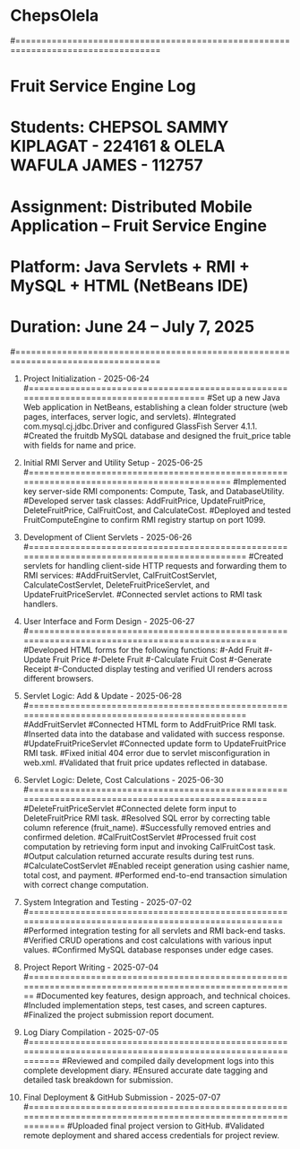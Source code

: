 # ChepsOlela
#==================================================================================
#			Fruit Service Engine Log 
#	Students: CHEPSOL SAMMY KIPLAGAT - 224161 & OLELA WAFULA JAMES - 112757
#	Assignment: Distributed Mobile Application – Fruit Service Engine
#	Platform: Java Servlets + RMI + MySQL + HTML (NetBeans IDE)
#	Duration: June 24 – July 7, 2025
#==================================================================================
 
1. Project Initialization - 2025-06-24
#=====================================================================================
#Set up a new Java Web application in NetBeans, establishing a clean folder structure (web pages, interfaces, server logic, and servlets).
#Integrated com.mysql.cj.jdbc.Driver and configured GlassFish Server 4.1.1.
#Created the fruitdb MySQL database and designed the fruit_price table with fields for name and price.


2. Initial RMI Server and Utility Setup - 2025-06-25
#==========================================================================================
#Implemented key server-side RMI components: Compute, Task, and DatabaseUtility.
#Developed server task classes: AddFruitPrice, UpdateFruitPrice, DeleteFruitPrice, CalFruitCost, and CalculateCost.
#Deployed and tested FruitComputeEngine to confirm RMI registry startup on port 1099.


3. Development of Client Servlets - 2025-06-26
#=============================================================================================
#Created servlets for handling client-side HTTP requests and forwarding them to RMI services:
#AddFruitServlet, CalFruitCostServlet, CalculateCostServlet, DeleteFruitPriceServlet, and UpdateFruitPriceServlet.
#Connected servlet actions to RMI task handlers.


4. User Interface and Form Design - 2025-06-27
#===============================================================================================
#Developed HTML forms for the following functions:
#-Add Fruit
#-Update Fruit Price
#-Delete Fruit
#-Calculate Fruit Cost
#-Generate Receipt
#-Conducted display testing and verified UI renders across different browsers.


5. Servlet Logic: Add & Update - 2025-06-28
#=============================================================================================
#AddFruitServlet
#Connected HTML form to AddFruitPrice RMI task.
#Inserted data into the database and validated with success response.
#UpdateFruitPriceServlet
#Connected update form to UpdateFruitPrice RMI task.
#Fixed initial 404 error due to servlet misconfiguration in web.xml.
#Validated that fruit price updates reflected in database.


6. Servlet Logic: Delete, Cost Calculations - 2025-06-30
#=================================================================================================
#DeleteFruitPriceServlet
#Connected delete form input to DeleteFruitPrice RMI task.
#Resolved SQL error by correcting table column reference (fruit_name).
#Successfully removed entries and confirmed deletion.
#CalFruitCostServlet
#Processed fruit cost computation by retrieving form input and invoking CalFruitCost task.
#Output calculation returned accurate results during test runs.
#CalculateCostServlet
#Enabled receipt generation using cashier name, total cost, and payment.
#Performed end-to-end transaction simulation with correct change computation.


7. System Integration and Testing - 2025-07-02
#====================================================================================================
#Performed integration testing for all servlets and RMI back-end tasks.
#Verified CRUD operations and cost calculations with various input values.
#Confirmed MySQL database responses under edge cases.


8. Project Report Writing - 2025-07-04
#=======================================================================================================
#Documented key features, design approach, and technical choices.
#Included implementation steps, test cases, and screen captures.
#Finalized the project submission report document.


9. Log Diary Compilation - 2025-07-05
#============================================================================================================
#Reviewed and compiled daily development logs into this complete development diary.
#Ensured accurate date tagging and detailed task breakdown for submission.


10. Final Deployment & GitHub Submission - 2025-07-07
#=============================================================================================================
#Uploaded final project version to GitHub.
#Validated remote deployment and shared access credentials for project review.
